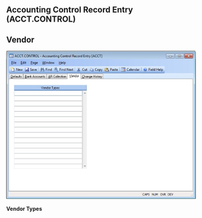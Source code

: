 ##  Accounting Control Record Entry (ACCT.CONTROL)

<PageHeader />

##  Vendor

![](./ACCT-CONTROL-4.jpg)

**Vendor Types**  
  
  
<badge text= "Version 8.10.57" vertical="middle" />

<PageFooter />
